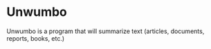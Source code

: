 # Unwumbo
Unwumbo is a program that will summarize text (articles, documents, reports, books, etc.)
